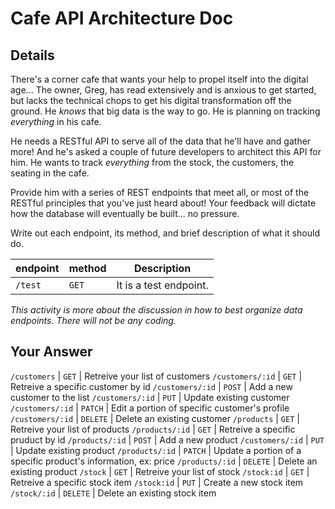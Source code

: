 # Cafe API Architecture Doc

## Details

There's a corner cafe that wants your help to propel itself into the digital age... The owner, Greg, has read extensively and is anxious to get started, but lacks the technical chops to get his digital transformation off the ground. He _knows_ that big data is the way to go. He is planning on tracking _everything_ in his cafe.

He needs a RESTful API to serve all of the data that he'll have and gather more! And he's asked a couple of future developers to architect this API for him. He wants to track _everything_ from the stock, the customers, the seating in the cafe.

Provide him with a series of REST endpoints that meet all, or most of the RESTful principles that you've just heard about! Your feedback will dictate how the database will eventually be built... no pressure.

Write out each endpoint, its method, and brief description of what it should do.

| endpoint | method | Description            |
| -------- | ------ | ---------------------- |
| `/test`  | `GET`  | It is a test endpoint. |

_This activity is more about the discussion in how to best organize data endpoints. There will not be any coding._

## Your Answer

`/customers` | `GET` | Retreive your list of customers
`/customers/:id` | `GET` | Retreive a specific customer by id
`/customers/:id` | `POST` | Add a new customer to the list
`/customers/:id` | `PUT` | Update existing customer
`/customers/:id` | `PATCH` | Edit a portion of specific customer's profile
`/customers/:id` | `DELETE` | Delete an existing customer
`/products` | `GET` | Retreive your list of products
`/products/:id` | `GET` | Retreive a specific pruduct by id
`/products/:id` | `POST` | Add a new product
`/customers/:id` | `PUT` | Update existing product
`/products/:id` | `PATCH` | Update a portion of a specific product's information, ex: price
`/products/:id` | `DELETE` | Delete an existing product
`/stock` | `GET` | Retreive your list of stock
`/stock:id` | `GET` | Retreive a specific stock item
`/stock:id` | `PUT` | Create a new stock item
`/stock/:id` | `DELETE` | Delete an existing stock item
